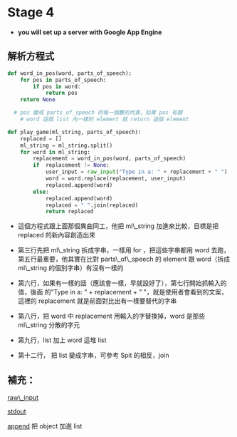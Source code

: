 # **Stage 4**

* **you will set up a server with Google App Engine**

## 解析方程式

```py
def word_in_pos(word, parts_of_speech):
    for pos in parts_of_speech:
        if pos in word:
            return pos
    return None

  # pos 變成 parts_of_speech 的每一個數的代表，如果 pos 有跟
    # word 這個 list 內一樣的 element 就 return 這個 element

def play_game(ml_string, parts_of_speech):
    replaced = []
    ml_string = ml_string.split()
    for word in ml_string:
        replacement = word_in_pos(word, parts_of_speech)
        if  replacement != None:
            user_input = raw_input("Type in a: " + replacement + " ")
            word = word.replace(replacement, user_input)
            replaced.append(word)
        else:
            replaced.append(word)
            replaced = " ".join(replaced)
            return replaced
```

* 這個方程式跟上面那個異曲同工，他把 ml\\_string 加進來比較，目標是把 replaced 的新內容創造出來

* 第三行先把 ml\\_string 拆成字串，一樣用 for ，把這些字串都用 word 去跑，第五行最重要，他其實在比對 parts\\_of\\_speech 的 element 跟 word（拆成 ml\\_string 的個別字串）有沒有一樣的

* 第六行，如果有一樣的話（應該會一樣，早就設好了），第七行開始抓輸入的值，後面 的"Type in a: " + replacement + " "，就是使用者會看到的文案，這裡的 replacement 就是前面對比出有一樣要替代的字串

* 第八行，把 word 中 replacement 用輸入的字替換掉，word 是那些 ml\\_string 分散的字元

* 第九行，list 加上 word 這堆 list

* 第十二行， 把 list 變成字串，可參考 Spit 的相反，join

## 補充：

[raw\\_input](https://www.foolegg.com/how-to-get-the-users-input-in-python-with-input-or-raw_input-functions/)

[stdout](http://bcc16.ncu.edu.tw/6/textutil/03.html)

[append](http://www.tutorialspoint.com/python/list_append.htm) 把 object 加進 list

